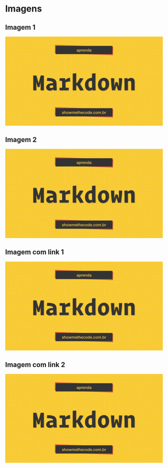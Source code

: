 # Imagens


## Imagem 1
![Markdown](imagens/hero.png)

## Imagem 2
![Markdown][image]

[image]:imagens/hero.png

## Imagem com link 1
[![Markdown](imagens/hero.png)](https://showmethecode.com.br)

## Imagem com link 2

[![Markdown][image-thumbs]][image-url]

[image-thumbs]: imagens/hero.png
[image-url]: https://showmethecode.com.br